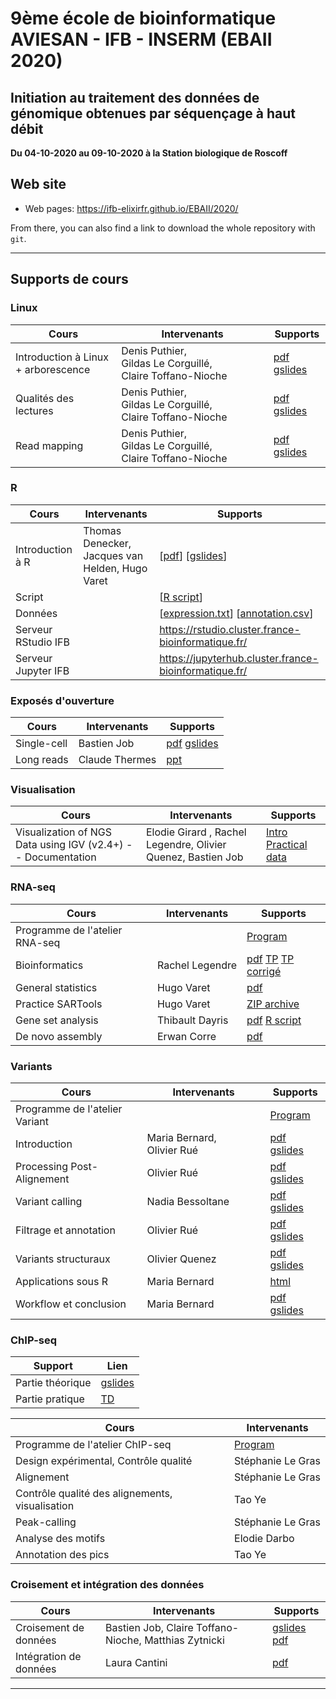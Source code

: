 
# 9ème école de bioinformatique AVIESAN - IFB - INSERM (EBAII 2020)

## Initiation au traitement des données de génomique obtenues par séquençage à haut débit

**Du 04-10-2020 au 09-10-2020 à la Station biologique de Roscoff**


## Web site

- Web pages: <https://ifb-elixirfr.github.io/EBAII/2020/>

From there, you can also find a link to download the whole repository with `git`.

****

## Supports de cours

### Linux

| Cours | Intervenants | Supports |
|----------------------------------|--------------|----------|
| Introduction à Linux + arborescence| Denis Puthier, Gildas Le Corguillé, Claire Toffano-Nioche |  [pdf](intro_linux/intro_linux_ebaii_2020.pdf) [gslides](https://docs.google.com/presentation/d/1acl8ekE_FwzWbYlct8dEG-IeFV0d99UaHUJJWse0S5s/edit?usp=sharing) |
| Qualités des lectures | Denis Puthier, Gildas Le Corguillé, Claire Toffano-Nioche | [pdf](preprocessing_mapping/preprocessing_mapping_ebaii_2020.pdf) [gslides](https://docs.google.com/presentation/d/1YSa5WAL2g85e4R0qDvc2g1w4MFZfbVj82ZaS-X_2Ivs/edit?usp=sharing) |
| Read mapping | Denis Puthier, Gildas Le Corguillé, Claire Toffano-Nioche | [pdf](preprocessing_mapping/preprocessing_mapping_ebaii_2020.pdf) [gslides](https://docs.google.com/presentation/d/1YSa5WAL2g85e4R0qDvc2g1w4MFZfbVj82ZaS-X_2Ivs/edit?usp=sharing) |

### R

| Cours | Intervenants | Supports |
|-----------------------|--------------|-------------------------------------|
| Introduction à R | Thomas Denecker, Jacques van Helden, Hugo Varet | [[pdf](R/Intro_R_2020.pdf)] [[gslides](https://docs.google.com/presentation/d/1wJHUGDIip5EE8NL7mLSZFfYR9c-u2AAKKh30SQjuL-Q/edit?usp=sharing)] |
| Script  | | [[R script](R/script_intro_R_2020.r)] |
| Données | | [[expression.txt](R/expression.txt)] [[annotation.csv](R/annotation.csv)] |
| Serveur RStudio IFB | | <https://rstudio.cluster.france-bioinformatique.fr/> |
| Serveur Jupyter IFB | | <https://jupyterhub.cluster.france-bioinformatique.fr/> |

### Exposés d'ouverture

| Cours | Intervenants | Supports |
|----------------------------------|--------------|----------|
| Single-cell | Bastien Job | [pdf](single_cell/Intro_Single-Cell_20201005.pdf) [gslides](https://drive.google.com/file/d/1eFYJ-kRoUnYg_iCZG5pLd6zFDT6br0V8/view?usp=sharing) |
| Long reads | Claude Thermes | [ppt](long_reads/20201006_THERMES_ROSCOFF9_V3.pptx) |

### Visualisation

| Cours | Intervenants | Supports |
|----------------------------------|--------------|----------|
| Visualization of NGS Data using IGV (v2.4+) -- Documentation | Elodie Girard , Rachel Legendre, Olivier Quenez, Bastien Job| [Intro](IGV/IGV.html) [Practical](IGV/IGV_practical.html) [data](IGV/data_igv.zip) |


### RNA-seq

| Cours | Intervenants | Supports |
|----------------------------------|------------------|----------|
| Programme de l'atelier RNA-seq | |  [Program](RNA-seq/) |
| Bioinformatics | Rachel Legendre | [pdf](RNA-seq/EBAI2020_RNAseq.pdf) [TP](RNA-seq/runme.sh) [TP corrigé](RNA-seq/runme_corrected.sh)|
| General statistics | Hugo Varet | [pdf](RNA-seq/RNASeq_differential_analysis.pdf) |
| Practice SARTools | Hugo Varet | [ZIP archive](RNA-seq/TP_differential_analysis/Practice_SARTools.zip) |
| Gene set analysis | Thibault Dayris | [pdf](RNA-seq/GSEA/GSEA.pdf) [R script](RNA-seq/GSEA/GSEA.R)|
| De novo assembly | Erwan Corre | [pdf](RNA-seq/RNASeq_denovo_EBAII2020_red.pdf)  |

### Variants

| Cours | Intervenants | Supports |
|----------------------------------|------------------|----------|
| Programme de l'atelier Variant | | [Program](DNA-seq/) |
| Introduction  | Maria Bernard, Olivier Rué |[pdf](DNA-seq/1-Introduction-Atelier-Variant.pdf) [gslides](https://docs.google.com/presentation/d/1xOwOgrEDZvF-XV9waKNIpTXbGNLDCb5_APL5gXFSycc/edit?usp=sharing)   |
|  Processing Post-Alignement | Olivier Rué | [pdf](DNA-seq/2-Processing-Post-Alignement.pdf) [gslides](https://docs.google.com/presentation/d/1cfdGX-3rjhNAFGSBsk2NhBU44f7A4lkFeS_8ptdlLEw/edit?usp=sharing) |
| Variant calling | Nadia Bessoltane | [pdf](DNA-seq/3-Variant-calling.pdf) [gslides](https://docs.google.com/presentation/d/1GbfYjfXeeow6wkRRLR0MmDie5OTd1j3Cg02xgfGlUeI/edit?usp=sharing) |
| Filtrage et annotation | Olivier Rué | [pdf](DNA-seq/4-Filtrage-Annotation.pdf) [gslides](https://docs.google.com/presentation/d/17INp7S2o4IDxWOklkThMlut8ij1t4CZWGB8v73vmQc0/edit?usp=sharing) |
| Variants structuraux | Olivier Quenez | [pdf](DNA-seq/5-Variants-Structuraux.pdf) [gslides](https://docs.google.com/presentation/d/17CfyWqUNaCL1LnPgwX8J8srOKzZHlqxQj_e1j0Xy8-w/edit?usp=sharing) |
| Applications sous R | Maria Bernard |[html](DNA-seq/EBAII2020_variants.html)|
| Workflow et conclusion | Maria Bernard | [pdf](DNA-seq/6-Workflow_Conclusion.pdf) [gslides](https://docs.google.com/presentation/d/1nFRswgW8G1IAB-JIqp6D4tX_b94lKCWQ8kre6AZfClo/edit?usp=sharing) |

### ChIP-seq

| Support | Lien |
|----------------------------------|------------------|
| Partie théorique | [gslides](https://docs.google.com/presentation/d/1v1_yncOrakL0vH_GvykNtuChM6TXI0V9c7pruSe9QOA/edit?usp=sharing) |
| Partie pratique | [TD](chip-seq/hands-on/hands-on.md) |

| Cours | Intervenants |
|----------------------------------|------------------|
| Programme de l'atelier ChIP-seq | [Program](chip-seq/) |
| Design expérimental, Contrôle qualité | Stéphanie Le Gras |
| Alignement | Stéphanie Le Gras |
| Contrôle qualité des alignements, visualisation | Tao Ye |
| Peak-calling | Stéphanie Le Gras |
| Analyse des motifs | Elodie Darbo |
| Annotation des pics | Tao Ye |


### Croisement et intégration des données

| Cours | Intervenants | Supports |
|----------------------------------|------------------|----------|
| Croisement de données | Bastien Job, Claire Toffano-Nioche, Matthias Zytnicki | [gslides](https://docs.google.com/presentation/d/15qE95kW9H6fAha-2LnCVpMZxEwUDKZyedESeopzR704/edit?usp=sharing) [pdf](croisement_donnees/Cours.pdf) |
| Intégration de données | Laura Cantini |[pdf](croisement_donnees/CANTINI_NGS_AVIESAN_IFB.pdf) |

*****
